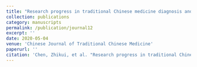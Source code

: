 ```yaml
---
title: "Research progress in traditional Chinese medicine diagnosis and treatment based on data mining"
collection: publications
category: manuscripts
permalink: /publication/journal12
excerpt: ''
date: 2020-05-04
venue: 'Chinese Journal of Traditional Chinese Medicine'
paperurl: ''
citation: 'Chen, Zhikui, et al. "Research progress in traditional Chinese medicine diagnosis and treatment based on data mining." Chinese Journal of Traditional Chinese Medicine 38.12 (2020): 1-9.'
---
```

